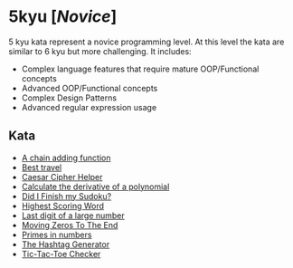 # 5kyu [*Novice*]
5 kyu kata represent a novice programming level. At this level the kata are similar to 6 kyu but more challenging. It includes:  
- Complex language features that require mature OOP/Functional concepts  
- Advanced OOP/Functional concepts  
- Complex Design Patterns  
- Advanced regular expression usage

## Kata

- [A chain adding function](https://www.codewars.com/kata/a-chain-adding-function)
- [Best travel](https://www.codewars.com/kata/best-travel)
- [Caesar Cipher Helper](https://www.codewars.com/kata/best-travel)
- [Calculate the derivative of a polynomial](https://www.codewars.com/kata/calculate-the-derivative-of-a-polynomial)
- [Did I Finish my Sudoku?](https://www.codewars.com/kata/did-i-finish-my-sudoku)
- [Highest Scoring Word](https://www.codewars.com/kata/highest-scoring-word)
- [Last digit of a large number](https://www.codewars.com/kata/last-digit-of-a-large-number)
- [Moving Zeros To The End](https://www.codewars.com/kata/moving-zeros-to-the-end)
- [Primes in numbers](https://www.codewars.com/kata/primes-in-numbers)
- [The Hashtag Generator](https://www.codewars.com/kata/the-hashtag-generator)
- [Tic-Tac-Toe Checker](https://www.codewars.com/kata/tic-tac-toe-checker)
